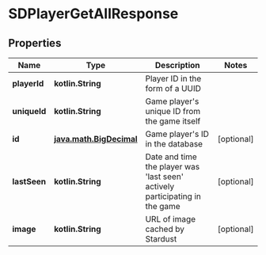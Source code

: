 
# SDPlayerGetAllResponse

## Properties
Name | Type | Description | Notes
------------ | ------------- | ------------- | -------------
**playerId** | **kotlin.String** | Player ID in the form of a UUID | 
**uniqueId** | **kotlin.String** | Game player&#39;s unique ID from the game itself | 
**id** | [**java.math.BigDecimal**](java.math.BigDecimal.md) | Game player&#39;s ID in the database |  [optional]
**lastSeen** | **kotlin.String** | Date and time the player was &#39;last seen&#39; actively participating in the game |  [optional]
**image** | **kotlin.String** | URL of image cached by Stardust |  [optional]



